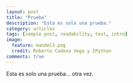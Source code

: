 ```yaml
---
layout: post
title: "Prueba"
description: "Esta es solo una prueba."
category: articles
tags: [sample post, readability, test, intro]
image:
  feature: mandel3.png
  credit: Roberto Cadena Vega y IPython
comments: true  
---
```


Esta es solo una prueba... otra vez.